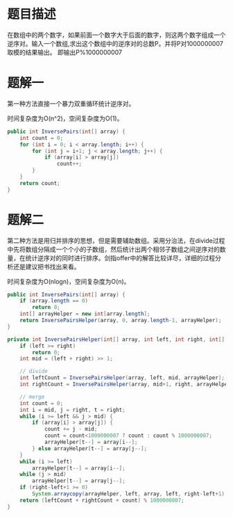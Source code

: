 # 题目描述

在数组中的两个数字，如果前面一个数字大于后面的数字，则这两个数字组成一个逆序对。输入一个数组,求出这个数组中的逆序对的总数P。并将P对1000000007取模的结果输出。 即输出P%1000000007

# 题解一

第一种方法直接一个暴力双重循环统计逆序对。

时间复杂度为O(n^2)，空间复杂度为O(1)。

```java
public int InversePairs(int[] array) {
    int count = 0;
    for (int i = 0; i < array.length; i++) {
        for (int j = i+1; j < array.length; j++) {
            if (array[i] > array[j])
                count++;
        }
    }
    return count;
}
```

# 题解二

第二种方法是用归并排序的思想，但是需要辅助数组。采用分治法，在divide过程中先将数组分隔成一个个小的子数组，然后统计出两个相邻子数组之间逆序对的数量，在统计逆序对的同时进行排序。剑指offer中的解答比较详尽，详细的过程分析还是建议把书找出来看。

时间复杂度为O(nlogn)，空间复杂度为O(n)。

```java
public int InversePairs(int[] array) {
    if (array.length == 0)
        return 0;
    int[] arrayHelper = new int[array.length];
    return InversePairsHelper(array, 0, array.length-1, arrayHelper);
}

private int InversePairsHelper(int[] array, int left, int right, int[] arrayHelper) {
    if (left >= right)
        return 0;
    int mid = (left + right) >> 1;

    // divide
    int leftCount = InversePairsHelper(array, left, mid, arrayHelper);
    int rightCount = InversePairsHelper(array, mid+1, right, arrayHelper);

    // merge
    int count = 0;
    int i = mid, j = right, t = right;
    while (i >= left && j > mid) {
        if (array[i] > array[j]) {
            count += j - mid;
            count = count<1000000007 ? count : count % 1000000007;
            arrayHelper[t--] = array[i--];
        } else arrayHelper[t--] = array[j--];
    }
    while (i >= left)
        arrayHelper[t--] = array[i--];
    while (j > mid)
        arrayHelper[t--] = array[j--];
    if (right-left+1 >= 0)
        System.arraycopy(arrayHelper, left, array, left, right-left+1);
    return (leftCount + rightCount + count) % 1000000007;
}
```